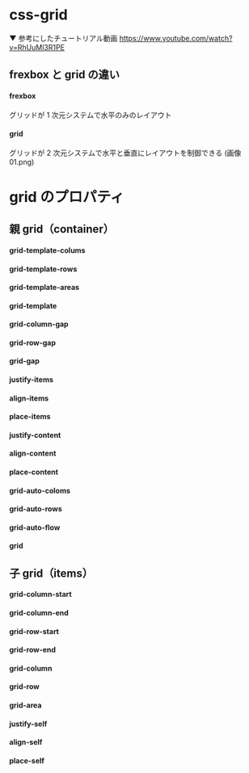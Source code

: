 # css-grid

▼ 参考にしたチュートリアル動画
https://www.youtube.com/watch?v=RhUuMl3R1PE

## frexbox と grid の違い

#### frexbox

グリッドが 1 次元システムで水平のみのレイアウト

#### grid

グリッドが 2 次元システムで水平と垂直にレイアウトを制御できる
(画像 01.png)

# grid のプロパティ

## 親 grid（container）

#### grid-template-colums

#### grid-template-rows

#### grid-template-areas

#### grid-template

#### grid-column-gap

#### grid-row-gap

#### grid-gap

#### justify-items

#### align-items

#### place-items

#### justify-content

#### align-content

#### place-content

#### grid-auto-coloms

#### grid-auto-rows

#### grid-auto-flow

#### grid

## 子 grid（items）

#### grid-column-start

#### grid-column-end

#### grid-row-start

#### grid-row-end

#### grid-column

#### grid-row

#### grid-area

#### justify-self

#### align-self

#### place-self

